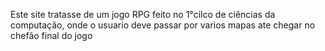 Este site tratasse de um jogo RPG feito no 1°cilco de ciências da computação, onde o usuario deve passar por varios mapas ate chegar no chefão final do jogo